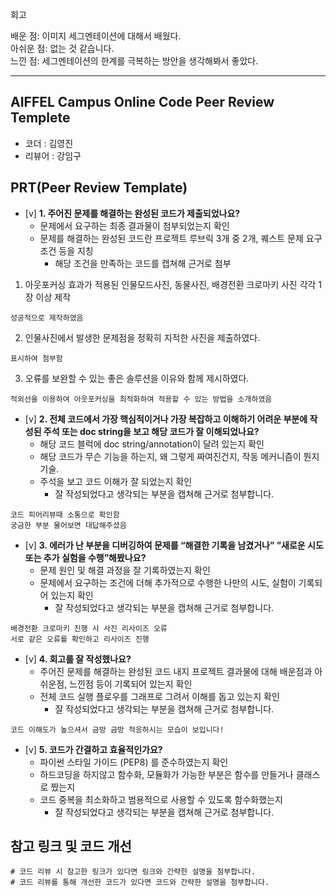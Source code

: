 회고

배운 점: 이미지 세그멘테이션에 대해서 배웠다.  
아쉬운 점: 없는 것 같습니다.  
느낀 점: 세그멘테이션의 한계를 극복하는 방안을 생각해봐서 좋았다.  

---

## AIFFEL Campus Online Code Peer Review Templete
- 코더 : 김영진
- 리뷰어 : 강임구


## PRT(Peer Review Template)
- [v]  **1. 주어진 문제를 해결하는 완성된 코드가 제출되었나요?**
    - 문제에서 요구하는 최종 결과물이 첨부되었는지 확인
    - 문제를 해결하는 완성된 코드란 프로젝트 루브릭 3개 중 2개, 
    퀘스트 문제 요구조건 등을 지칭
        - 해당 조건을 만족하는 코드를 캡쳐해 근거로 첨부

1. 아웃포커싱 효과가 적용된 인물모드사진, 동물사진, 배경전환 크로마키 사진 각각 1장 이상 제작
```
성공적으로 제작하였음
```

2. 인물사진에서 발생한 문제점을 정확히 지적한 사진을 제출하였다.

```
표시하여 첨부함
```

3. 오류를 보완할 수 있는 좋은 솔루션을 이유와 함께 제시하였다.

```
적외선을 이용하여 아웃포커싱을 최적화하여 적용할 수 있는 방법을 소개하였음
```

    
- [v]  **2. 전체 코드에서 가장 핵심적이거나 가장 복잡하고 이해하기 어려운 부분에 작성된 
주석 또는 doc string을 보고 해당 코드가 잘 이해되었나요?**
    - 해당 코드 블럭에 doc string/annotation이 달려 있는지 확인
    - 해당 코드가 무슨 기능을 하는지, 왜 그렇게 짜여진건지, 작동 메커니즘이 뭔지 기술.
    - 주석을 보고 코드 이해가 잘 되었는지 확인
        - 잘 작성되었다고 생각되는 부분을 캡쳐해 근거로 첨부합니다.

```
코드 피어리뷰때 소통으로 확인함
궁금한 부분 물어보면 대답해주셨음
```


        
- [v]  **3. 에러가 난 부분을 디버깅하여 문제를 “해결한 기록을 남겼거나” 
”새로운 시도 또는 추가 실험을 수행”해봤나요?**
    - 문제 원인 및 해결 과정을 잘 기록하였는지 확인
    - 문제에서 요구하는 조건에 더해 추가적으로 수행한 나만의 시도, 
    실험이 기록되어 있는지 확인
        - 잘 작성되었다고 생각되는 부분을 캡쳐해 근거로 첨부합니다.

```
배경전환 크로마키 진행 시 사진 리사이즈 오류
서로 같은 오류를 확인하고 리사이즈 진행
```
        

- [v]  **4. 회고를 잘 작성했나요?**
    - 주어진 문제를 해결하는 완성된 코드 내지 프로젝트 결과물에 대해
    배운점과 아쉬운점, 느낀점 등이 기록되어 있는지 확인
    - 전체 코드 실행 플로우를 그래프로 그려서 이해를 돕고 있는지 확인
        - 잘 작성되었다고 생각되는 부분을 캡쳐해 근거로 첨부합니다.
        
```
코드 이해도가 높으셔서 금방 금방 적응하시는 모습이 보입니다!
```
- [v]  **5. 코드가 간결하고 효율적인가요?**
    - 파이썬 스타일 가이드 (PEP8) 를 준수하였는지 확인
    - 하드코딩을 하지않고 함수화, 모듈화가 가능한 부분은 함수를 만들거나 클래스로 짰는지
    - 코드 중복을 최소화하고 범용적으로 사용할 수 있도록 함수화했는지
        - 잘 작성되었다고 생각되는 부분을 캡쳐해 근거로 첨부합니다.


## 참고 링크 및 코드 개선
```
# 코드 리뷰 시 참고한 링크가 있다면 링크와 간략한 설명을 첨부합니다.
# 코드 리뷰를 통해 개선한 코드가 있다면 코드와 간략한 설명을 첨부합니다.
```
